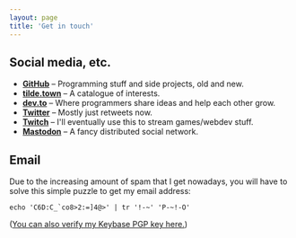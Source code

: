 ```yaml
---
layout: page
title: 'Get in touch'
---
```


## Social media, etc.

- [**GitHub**](https://github.com/resir014) – Programming stuff and side projects, old and new.
- [**tilde.town**](https://tilde.town/~resir014/) – A catalogue of interests.
- [**dev.to**](https://dev.to/resir014) – Where programmers share ideas and help each other grow.
- [**Twitter**](https://twitter.com/resir014) – Mostly just retweets now.
- [**Twitch**](https://www.twitch.tv/resir014) – I'll eventually use this to stream games/webdev stuff.
- [**Mastodon**](/mastodon) – A fancy distributed social network.

## Email

Due to the increasing amount of spam that I get nowadays, you will have to solve this simple puzzle to get my email address:

```
echo 'C6D:C_`co8>2:=]4@>' | tr '!-~' 'P-~!-O'
```

([You can also verify my Keybase PGP key here.](https://keybase.io/resir014))
